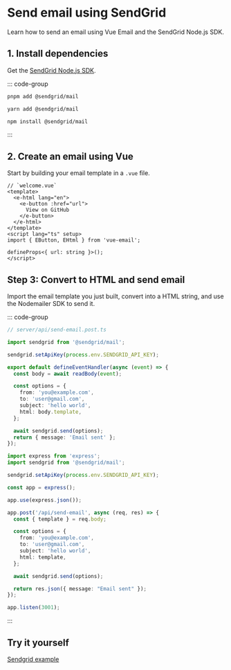 # Send email using SendGrid
Learn how to send an email using Vue Email and the SendGrid Node.js SDK.


## 1. Install dependencies

Get the [SendGrid Node.js SDK](https://www.npmjs.com/package/@sendgrid/mail).

::: code-group
  ```bash [pnpm]
  pnpm add @sendgrid/mail
  ```
  ```bash [yarn]
  yarn add @sendgrid/mail
  ```
  ```bash [npm]
  npm install @sendgrid/mail
  ```
:::


## 2. Create an email using Vue

Start by building your email template in a `.vue` file.


```vue
// `welcome.vue`
<template>
  <e-html lang="en">
    <e-button :href="url">
      View on GitHub
    </e-button>
  </e-html>
</template>
<script lang="ts" setup>
import { EButton, EHtml } from 'vue-email';

defineProps<{ url: string }>();
</script>
```

## Step 3: Convert to HTML and send email

Import the email template you just built, convert into a HTML string, and use the Nodemailer SDK to send it.

::: code-group

```ts [Nuxt 3]
// server/api/send-email.post.ts

import sendgrid from '@sendgrid/mail';

sendgrid.setApiKey(process.env.SENDGRID_API_KEY);

export default defineEventHandler(async (event) => {
  const body = await readBody(event);

  const options = {
    from: 'you@example.com',
    to: 'user@gmail.com',
    subject: 'hello world',
    html: body.template,
  };

  await sendgrid.send(options);
  return { message: 'Email sent' };
});
```

```ts [NodeJs]
import express from 'express';
import sendgrid from '@sendgrid/mail';

sendgrid.setApiKey(process.env.SENDGRID_API_KEY);

const app = express();

app.use(express.json());

app.post('/api/send-email', async (req, res) => {
  const { template } = req.body;

  const options = {
    from: 'you@example.com',
    to: 'user@gmail.com',
    subject: 'hello world',
    html: template,
  };

  await sendgrid.send(options);

  return res.json({ message: "Email sent" });
});

app.listen(3001);
```

:::

## Try it yourself

[Sendgrid example](https://github.com/Dave136/vue-email)